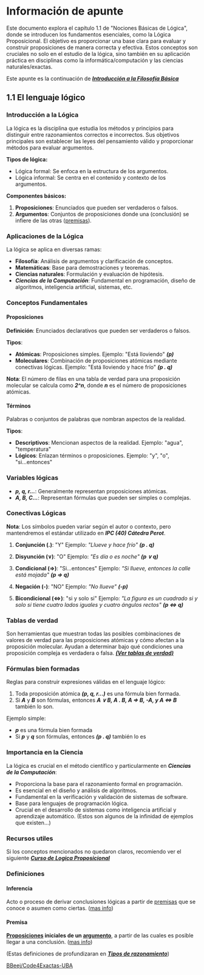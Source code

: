 # Información de apunte

Este documento explora el capítulo 1.1 de "Nociones Básicas de Lógica", donde se introducen los fundamentos esenciales, como la Lógica Proposicional. El objetivo es proporcionar una base clara para evaluar y construir proposiciones de manera correcta y efectiva. Estos conceptos son cruciales no solo en el estudio de la lógica, sino también en su aplicación práctica en disciplinas como la informática/computación y las ciencias naturales/exactas.

Este apunte es la continuación de ***[Introducción a la Filosofía Básica](Introducción%20a%20la%20Filosofía%20Básica.md)***

## 1.1 El lenguaje lógico

### Introducción a la Lógica

La lógica es la disciplina que estudia los métodos y principios para distinguir entre razonamientos correctos e incorrectos. Sus objetivos principales son establecer las leyes del pensamiento válido y proporcionar métodos para evaluar argumentos.

**Tipos de lógica:**
- Lógica formal: Se enfoca en la estructura de los argumentos.
- Lógica informal: Se centra en el contenido y contexto de los argumentos.

**Componentes básicos:**
1. **Proposiciones**: Enunciados que pueden ser verdaderos o falsos.
2. **Argumentos**: Conjuntos de proposiciones donde una (conclusión) se infiere de las otras ([premisas](#Premisa)).

### Aplicaciones de la Lógica

La lógica se aplica en diversas ramas:
- **Filosofía**: Análisis de argumentos y clarificación de conceptos.
- **Matemáticas**: Base para demostraciones y teoremas.
- **Ciencias naturales**: Formulación y evaluación de hipótesis.
- ***Ciencias de la Computación***: Fundamental en programación, diseño de algoritmos, inteligencia artificial, sistemas, etc. 

### Conceptos Fundamentales

#### Proposiciones
**Definición**: Enunciados declarativos que pueden ser verdaderos o falsos.

**Tipos**:
- **Atómicas**: Proposiciones simples. Ejemplo: "Está lloviendo" ***(p)***
- **Moleculares**: Combinación de proposiciones atómicas mediante conectivas lógicas. Ejemplo: "Está lloviendo y hace frío" ***(p . q)***

**Nota**: El número de filas en una tabla de verdad para una proposición molecular se calcula como ***2^n***, donde ***n*** es el número de proposiciones atómicas.

#### Términos
Palabras o conjuntos de palabras que nombran aspectos de la realidad.

**Tipos**:
- **Descriptivos**: Mencionan aspectos de la realidad. Ejemplo: "agua", "temperatura"
- **Lógicos**: Enlazan términos o proposiciones. Ejemplo: "y", "o", "si...entonces"

### Variables lógicas
- ***p, q, r...***: Generalmente representan proposiciones atómicas.
- ***A, B, C...***: Representan fórmulas que pueden ser simples o complejas.

### Conectivas Lógicas

**Nota**: Los símbolos pueden variar según el autor o contexto, pero mantendremos el estándar utilizado en ***IPC (40) Cátedra Perot***.

1. **Conjunción (.)**: "Y"
   Ejemplo: *"Llueve y hace frío"* ***(p . q)***

2. **Disyunción (∨)**: "O"
   Ejemplo: *"Es día o es noche"* ***(p ∨ q)***

3. **Condicional (=>)**: "Si...entonces"
   Ejemplo: *"Si llueve, entonces la calle está mojada"* ***(p => q)***

4. **Negación (-)**: "NO"
   Ejemplo: *"No llueve"* ***(-p)***

5. **Bicondicional (<=>)**: "si y solo si"
   Ejemplo: *"La figura es un cuadrado si y solo si tiene cuatro lados iguales y cuatro ángulos rectos"* ***(p <=> q)***

### Tablas de verdad

Son herramientas que muestran todas las posibles combinaciones de valores de verdad para las proposiciones atómicas y cómo afectan a la proposición molecular. Ayudan a determinar bajo qué condiciones una proposición compleja es verdadera o falsa.
***[(Ver tablas de verdad)](Tablas%20de%20verdad.md)***

### Fórmulas bien formadas

Reglas para construir expresiones válidas en el lenguaje lógico:
1. Toda proposición atómica ***(p, q, r...)*** es una fórmula bien formada.
2. Si ***A*** y ***B*** son fórmulas, entonces ***A ∨ B, A . B, A => B, -A, y A <=> B*** también lo son.

Ejemplo simple: 
- ***p*** es una fórmula bien formada
- Si ***p*** y ***q*** son fórmulas, entonces ***(p . q)*** también lo es

### Importancia en la Ciencia

La lógica es crucial en el método científico y particularmente en ***Ciencias de la Computación***:
- Proporciona la base para el razonamiento formal en programación.
- Es esencial en el diseño y análisis de algoritmos.
- Fundamental en la verificación y validación de sistemas de software.
- Base para lenguajes de programación lógica.
- Crucial en el desarrollo de sistemas como inteligencia artificial y aprendizaje automático.
(Estos son algunos de la infinidad de ejemplos que existen...)

### Recursos utiles

Si los conceptos mencionados no quedaron claros, recomiendo ver el siguiente [***Curso de Logica Proposicional*** ](https://www.youtube.com/playlist?list=PLeySRPnY35dHBYcVHPisjBCVHBa954rMZ)

### Definiciones

#### Inferencia
Acto o proceso de derivar conclusiones lógicas a partir de [premisas](#Premisa.) que se conoce o asumen como ciertas. ([mas info](https://concepto.de/inferencia/))

#### Premisa
**[Proposiciones](https://concepto.de/proposicion/) iniciales de un [argumento](https://concepto.de/argumento/)**, a partir de las cuales es posible llegar a una conclusión. ([mas info](https://concepto.de/premisa/))

(Estas definiciones de profundizaran en [***Tipos de razonamiento***]())

[BBeej/Code4Exactas-UBA](https://github.com/BBeej/Code4Exactas-UBA)
